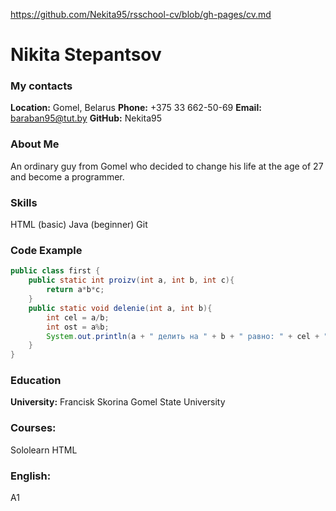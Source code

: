 https://github.com/Nekita95/rsschool-cv/blob/gh-pages/cv.md
# Nikita Stepantsov #
### My contacts ###
**Location:** Gomel, Belarus
**Phone:** +375 33 662-50-69
**Email:** baraban95@tut.by
**GitHub:** Nekita95
### About Me ###
An ordinary guy from Gomel who decided to change his life at the age of 27 and become a programmer.

### Skills ###
HTML (basic)
Java (beginner)
Git

### Code Example ###
```java
public class first {
    public static int proizv(int a, int b, int c){
        return a*b*c;
    }
    public static void delenie(int a, int b){
        int cel = a/b;
        int ost = a%b;
        System.out.println(a + " делить на " + b + " равно: " + cel + " целых " + ost + " в остатке");
    }
}
```
### Education ###
**University:** Francisk Skorina Gomel State University

### Courses: ###
Sololearn HTML

### English: ###
A1
